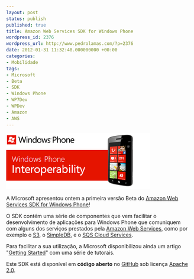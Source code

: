 ```yaml
---
layout: post
status: publish
published: true
title: Amazon Web Services SDK for Windows Phone
wordpress_id: 2376
wordpress_url: http://www.pedrolamas.com/?p=2376
date: 2012-01-31 11:32:48.000000000 +00:00
categories:
- Mobilidade
tags:
- Microsoft
- Beta
- SDK
- Windows Phone
- WP7Dev
- WPDev
- Amazon
- AWS
---
```

[![](/wp-content/uploads/2012/01/Windows-Phone-Interoperability.png "Windows Phone Interoperability")](http://blogs.msdn.com/b/interoperability/archive/2012/01/20/beta-of-aws-sdk-for-windows-phone-released.aspx)

A Microsoft apresentou ontem a primeira versão Beta do [Amazon Web Services SDK for Windows Phone](https://github.com/Microsoft-Interop/AWS-SDK-for-WP)!

O SDK contém uma série de componentes que vem facilitar o desenvolvimento de aplicações para Windows Phone que comuniquem com alguns dos serviços prestados pela [Amazon Web Services](http://aws.amazon.com/), como por exemplo o [S3](http://aws.amazon.com/s3/), o [SimpleDB](http://aws.amazon.com/simpledb/), e o [SQS Cloud Services](http://aws.amazon.com/sqs/).

Para facilitar a sua utilização, a Microsoft disponibilizou ainda um artigo "[Getting Started](http://windowsphone.interoperabilitybridges.com/articles/getting-started-with-the-beta-of-amazon-web-services-sdk-for-windows-phone)" com uma série de tutorais.

Este SDK está disponível em **código aberto** no [GitHub](https://github.com/) sob licença [Apache 2.0](http://www.apache.org/licenses/LICENSE-2.0).
